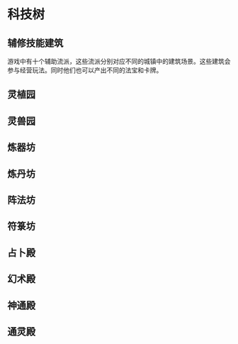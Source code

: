 # 科技树

## 辅修技能建筑

游戏中有十个辅助流派，这些流派分别对应不同的城镇中的建筑场景。这些建筑会参与经营玩法。同时他们也可以产出不同的法宝和卡牌。

## 灵植园

## 灵兽园

## 炼器坊

## 炼丹坊

## 阵法坊

## 符箓坊

## 占卜殿

## 幻术殿

## 神通殿

## 通灵殿
